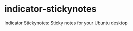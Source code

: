 indicator-stickynotes
=====================

Indicator Stickynotes: Sticky notes for your Ubuntu desktop
